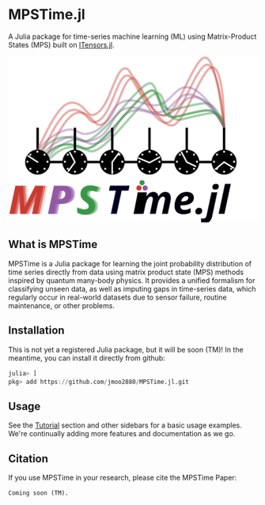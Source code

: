 # MPSTime.jl
A Julia package for time-series machine learning (ML) using Matrix-Product States (MPS) built on [ITensors.jl](https://github.com/ITensor/ITensors.jl).

<p align="center">
  <picture>
    <source media="(prefers-color-scheme: dark)" srcset="./assets/logo-dark.svg">
    <img src="./assets/logo.svg" alt="Logo">
  </picture>
</p>

## What is MPSTime

MPSTime is a Julia package for learning the joint probability distribution of time series directly from data using matrix product state (MPS) methods inspired by quantum many-body physics. It provides a unified formalism for classifying unseen data, as well as imputing gaps in time-series data, which regularly occur in real-world datasets due to sensor failure, routine maintenance, or other problems.

## Installation
This is not yet a registered Julia package, but it will be soon (TM)! In the meantime, you can install it directly from github:

```Julia
julia> ]
pkg> add https://github.com/jmoo2880/MPSTime.jl.git
```

## Usage
See the [Tutorial](@ref) section and other sidebars for a basic usage examples. We're continually adding more features and documentation as we go.

## Citation
If you use MPSTime in your research, please cite the MPSTime Paper:
```
Coming soon (TM).
```